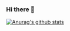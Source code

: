 ### Hi there 👋
[![Anurag's github stats](https://github-readme-stats.vercel.app/api?username=edzq)](https://github.com/anuraghazra/github-readme-stats)

<!--
**edzq/edzq** is a ✨ _special_ ✨ repository because its `README.md` (this file) appears on your GitHub profile.

Here are some ideas to get you started:

- 🔭 I’m currently working on ...
- 🌱 I’m currently learning ...
- 👯 I’m looking to collaborate on ...
- 🤔 I’m looking for help with ...
- 💬 Ask me about ...
- 📫 How to reach me: ...
- 😄 Pronouns: ...
- ⚡ Fun fact: ...
-->
